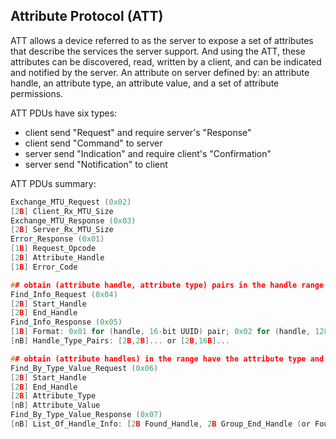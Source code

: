 
## Attribute Protocol (ATT)

ATT allows a device referred to as the server to expose a set of attributes that describe the services the server support.
And using the ATT, these attributes can be discovered, read, written by a client, and can be indicated and notified by the server.
An attribute on server defined by: an attribute handle, an attribute type, an attribute value, and a set of attribute permissions.

ATT PDUs have six types:
- client send "Request" and require server's "Response"
- client send "Command" to server
- server send "Indication" and require client's "Confirmation"
- server send "Notification" to client

ATT PDUs summary:
```c
Exchange_MTU_Request (0x02)
[2B] Client_Rx_MTU_Size
Exchange_MTU_Response (0x03)
[2B] Server_Rx_MTU_Size
Error_Response (0x01)
[1B] Request_Opcode
[2B] Attribute_Handle
[1B] Error_Code

## obtain (attribute handle, attribute type) pairs in the handle range
Find_Info_Request (0x04)
[2B] Start_Handle
[2B] End_Handle
Find_Info_Response (0x05)
[1B] Format: 0x01 for (handle, 16-bit UUID) pair; 0x02 for (handle, 128-bit UUID) pair
[nB] Handle_Type_Pairs: [2B,2B]... or [2B,16B]...

## obtain (attribute handles) in the range have the attribute type and the attribute value
Find_By_Type_Value_Request (0x06)
[2B] Start_Handle
[2B] End_Handle
[2B] Attribute_Type
[nB] Attribute_Value
Find_By_Type_Value_Response (0x07)
[nB] List_Of_Handle_Info: [2B Found_Handle, 2B Group_End_Handle (or Found_Handle)] ...
```

